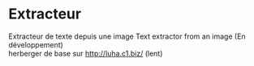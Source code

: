 # Extracteur
Extracteur de texte depuis une image  Text extractor from an image (En développement)
<br>
herberger de base sur http://luha.c1.biz/ (lent)

